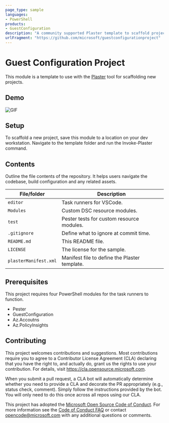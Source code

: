 ```yaml
---
page_type: sample
languages:
- PowerShell
products:
- GuestConfiguration
description: "A community supported Plaster template to scaffold projects for custom Azure Policy Guest Configuration resources/configurations"
urlFragment: "https://github.com/microsoft/guestconfigurationproject"
---
```


# Guest Configuration Project

This module is a template
to use with the
[Plaster](https://github.com/powershell/plaster)
tool for scaffolding new projects.

## Demo

![GIF](/img/GuestConfigurationProject.gif)

## Setup

To scaffold a new project,
save this module to a location on your
dev workstation.
Navigate to the template folder
and run the Invoke-Plaster command.

## Contents

Outline the file contents of the repository. It helps users navigate the codebase, build configuration and any related assets.

| File/folder       | Description                                |
|-------------------|--------------------------------------------|
| `editor`          | Task runners for VSCode.                   |
| `Modules`         | Custom DSC resource modules.               |
| `test`            | Pester tests for custom resource modules.  |
| `.gitignore`      | Define what to ignore at commit time.      |
| `README.md`       | This README file.                          |
| `LICENSE`         | The license for the sample.                |
| `plasterManifest.xml` | Manifest file to define the Plaster template. |

## Prerequisites

This project requires four PowerShell modules for the task runners to function.

- Pester
- GuestConfiguration
- Az.Accoutns
- Az.PolicyInsights

## Contributing

This project welcomes contributions and suggestions.  Most contributions require you to agree to a
Contributor License Agreement (CLA) declaring that you have the right to, and actually do, grant us
the rights to use your contribution. For details, visit https://cla.opensource.microsoft.com.

When you submit a pull request, a CLA bot will automatically determine whether you need to provide
a CLA and decorate the PR appropriately (e.g., status check, comment). Simply follow the instructions
provided by the bot. You will only need to do this once across all repos using our CLA.

This project has adopted the [Microsoft Open Source Code of Conduct](https://opensource.microsoft.com/codeofconduct/).
For more information see the [Code of Conduct FAQ](https://opensource.microsoft.com/codeofconduct/faq/) or
contact [opencode@microsoft.com](mailto:opencode@microsoft.com) with any additional questions or comments.
